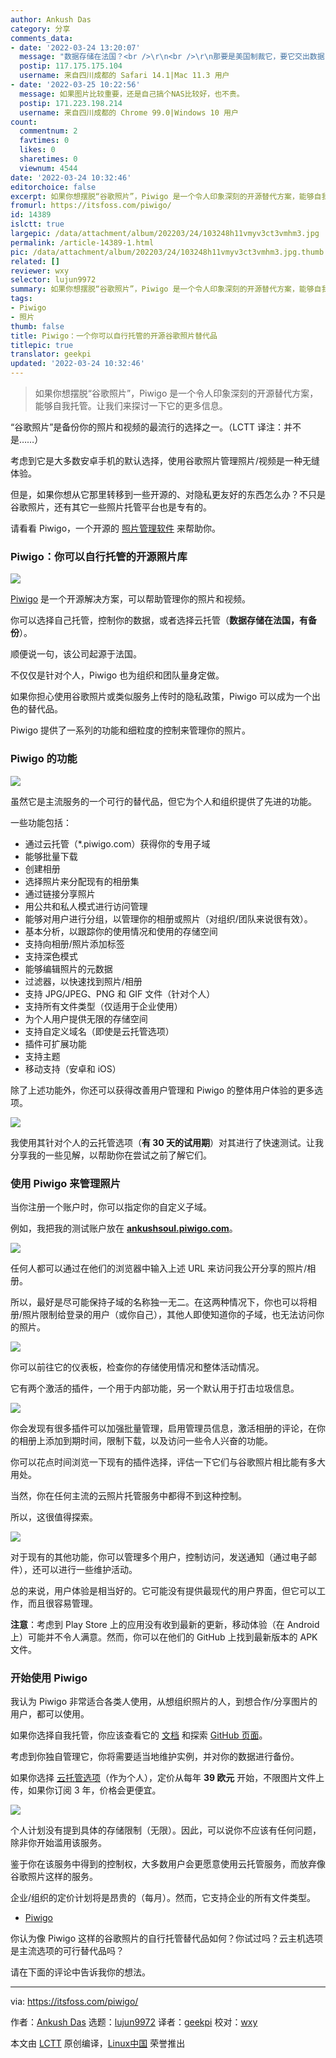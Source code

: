 ```yaml
---
author: Ankush Das
category: 分享
comments_data:
- date: '2022-03-24 13:20:07'
  message: "数据存储在法国？<br />\r\n<br />\r\n那要是美国制裁它，要它交出数据，会很快投降吗？"
  postip: 117.175.175.104
  username: 来自四川成都的 Safari 14.1|Mac 11.3 用户
- date: '2022-03-25 10:22:56'
  message: 如果图片比较重要，还是自己搞个NAS比较好，也不贵。
  postip: 171.223.198.214
  username: 来自四川成都的 Chrome 99.0|Windows 10 用户
count:
  commentnum: 2
  favtimes: 0
  likes: 0
  sharetimes: 0
  viewnum: 4544
date: '2022-03-24 10:32:46'
editorchoice: false
excerpt: 如果你想摆脱“谷歌照片”，Piwigo 是一个令人印象深刻的开源替代方案，能够自我托管。让我们来探讨一下它的更多信息。
fromurl: https://itsfoss.com/piwigo/
id: 14389
islctt: true
largepic: /data/attachment/album/202203/24/103248h11vmyv3ct3vmhm3.jpg
permalink: /article-14389-1.html
pic: /data/attachment/album/202203/24/103248h11vmyv3ct3vmhm3.jpg.thumb.jpg
related: []
reviewer: wxy
selector: lujun9972
summary: 如果你想摆脱“谷歌照片”，Piwigo 是一个令人印象深刻的开源替代方案，能够自我托管。让我们来探讨一下它的更多信息。
tags:
- Piwigo
- 照片
thumb: false
title: Piwigo：一个你可以自行托管的开源谷歌照片替代品
titlepic: true
translator: geekpi
updated: '2022-03-24 10:32:46'
---
```



> 
> 如果你想摆脱“谷歌照片”，Piwigo 是一个令人印象深刻的开源替代方案，能够自我托管。让我们来探讨一下它的更多信息。
> 
> 
> 


“谷歌照片”是备份你的照片和视频的最流行的选择之一。（LCTT 译注：并不是……）


考虑到它是大多数安卓手机的默认选择，使用谷歌照片管理照片/视频是一种无缝体验。


但是，如果你想从它那里转移到一些开源的、对隐私更友好的东西怎么办？不只是谷歌照片，还有其它一些照片托管平台也是专有的。


请看看 Piwigo，一个开源的 [照片管理软件](https://itsfoss.com/linux-photo-management-software/) 来帮助你。


### Piwigo：你可以自行托管的开源照片库


![](/data/attachment/album/202203/24/103248h11vmyv3ct3vmhm3.jpg)


[Piwigo](https://piwigo.com/) 是一个开源解决方案，可以帮助管理你的照片和视频。


你可以选择自己托管，控制你的数据，或者选择云托管（**数据存储在法国，有备份**）。


顺便说一句，该公司起源于法国。


不仅仅是针对个人，Piwigo 也为组织和团队量身定做。


如果你担心使用谷歌照片或类似服务上传时的隐私政策，Piwigo 可以成为一个出色的替代品。


Piwigo 提供了一系列的功能和细粒度的控制来管理你的照片。


### Piwigo 的功能


![](/data/attachment/album/202203/24/103250ifamg31foddr5r3e.png)


虽然它是主流服务的一个可行的替代品，但它为个人和组织提供了先进的功能。


一些功能包括：


* 通过云托管（\*.piwigo.com）获得你的专用子域
* 能够批量下载
* 创建相册
* 选择照片来分配现有的相册集
* 通过链接分享照片
* 用公共和私人模式进行访问管理
* 能够对用户进行分组，以管理你的相册或照片（对组织/团队来说很有效）。
* 基本分析，以跟踪你的使用情况和使用的存储空间
* 支持向相册/照片添加标签
* 支持深色模式
* 能够编辑照片的元数据
* 过滤器，以快速找到照片/相册
* 支持 JPG/JPEG、PNG 和 GIF 文件（针对个人）
* 支持所有文件类型（仅适用于企业使用）
* 为个人用户提供无限的存储空间
* 支持自定义域名（即使是云托管选项）
* 插件可扩展功能
* 支持主题
* 移动支持（安卓和 iOS）


除了上述功能外，你还可以获得改善用户管理和 Piwigo 的整体用户体验的更多选项。


![](/data/attachment/album/202203/24/103251qdcmhohxtczanu1e.png)


我使用其针对个人的云托管选项（**有 30 天的试用期**）对其进行了快速测试。让我分享我的一些见解，以帮助你在尝试之前了解它们。


### 使用 Piwigo 来管理照片


当你注册一个账户时，你可以指定你的自定义子域。


例如，我把我的测试账户放在 **[ankushsoul.piwigo.com](http://ankushsoul.piwigo.com)**。


![](/data/attachment/album/202203/24/103253zltrcfaflkcrt4sn.png)


任何人都可以通过在他们的浏览器中输入上述 URL 来访问我公开分享的照片/相册。


所以，最好是尽可能保持子域的名称独一无二。在这两种情况下，你也可以将相册/照片限制给登录的用户（或你自己），其他人即使知道你的子域，也无法访问你的照片。


![](/data/attachment/album/202203/24/103255xookvzrqbphhjz22.png)


你可以前往它的仪表板，检查你的存储使用情况和整体活动情况。


它有两个激活的插件，一个用于内部功能，另一个默认用于打击垃圾信息。


![](/data/attachment/album/202203/24/103255z007pf5ip52ekf2u.png)


你会发现有很多插件可以加强批量管理，启用管理员信息，激活相册的评论，在你的相册上添加到期时间，限制下载，以及访问一些令人兴奋的功能。


你可以花点时间浏览一下现有的插件选择，评估一下它们与谷歌照片相比能有多大用处。


当然，你在任何主流的云照片托管服务中都得不到这种控制。


所以，这很值得探索。


![](/data/attachment/album/202203/24/103257cp3vqinan3v8hvr3.png)


对于现有的其他功能，你可以管理多个用户，控制访问，发送通知（通过电子邮件），还可以进行一些维护活动。


总的来说，用户体验是相当好的。它可能没有提供最现代的用户界面，但它可以工作，而且很容易管理。


**注意**：考虑到 Play Store 上的应用没有收到最新的更新，移动体验（在 Android 上）可能并不令人满意。然而，你可以在他们的 GitHub 上找到最新版本的 APK 文件。


### 开始使用 Piwigo


我认为 Piwigo 非常适合各类人使用，从想组织照片的人，到想合作/分享图片的用户，都可以使用。


如果你选择自我托管，你应该查看它的 [文档](https://piwigo.org/doc/doku.php) 和探索 [GitHub 页面](https://github.com/Piwigo)。


考虑到你独自管理它，你将需要适当地维护实例，并对你的数据进行备份。


如果你选择 [云托管选项](https://piwigo.com/pricing)（作为个人），定价从每年 **39 欧元** 开始，不限图片文件上传，如果你订阅 3 年，价格会更便宜。


![](/data/attachment/album/202203/24/103259cza2pxlmi2ziszgm.png)


个人计划没有提到具体的存储限制（无限）。因此，可以说你不应该有任何问题，除非你开始滥用该服务。


鉴于你在该服务中得到的控制权，大多数用户会更愿意使用云托管服务，而放弃像谷歌照片这样的服务。


企业/组织的定价计划将是昂贵的（每月）。然而，它支持企业的所有文件类型。


* [Piwigo](https://piwigo.com/)


你认为像 Piwigo 这样的谷歌照片的自行托管替代品如何？你试过吗？云主机选项是主流选项的可行替代品吗？


请在下面的评论中告诉我你的想法。




---


via: <https://itsfoss.com/piwigo/>


作者：[Ankush Das](https://itsfoss.com/author/ankush/) 选题：[lujun9972](https://github.com/lujun9972) 译者：[geekpi](https://github.com/geekpi) 校对：[wxy](https://github.com/wxy)


本文由 [LCTT](https://github.com/LCTT/TranslateProject) 原创编译，[Linux中国](https://linux.cn/) 荣誉推出